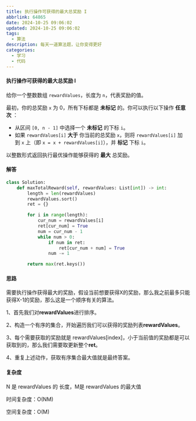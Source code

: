 ```yaml
---
title: 执行操作可获得的最大总奖励 I
abbrlink: 64865
date: 2024-10-25 09:06:02
updated: 2024-10-25 09:06:02
tags: 
  - 算法
description: 每天一道算法题，让你变得更好
categories: 
  - 学习 
  - 代码
---
```


#### 执行操作可获得的最大总奖励 I

给你一个整数数组 `rewardValues`，长度为 `n`，代表奖励的值。

最初，你的总奖励 `x` 为 0，所有下标都是 **未标记** 的。你可以执行以下操作 **任意次** ：

- 从区间 `[0, n - 1]` 中选择一个 **未标记** 的下标 `i`。
- 如果 `rewardValues[i]` **大于** 你当前的总奖励 `x`，则将 `rewardValues[i]` 加到 `x` 上（即 `x = x + rewardValues[i]`），并 **标记** 下标 `i`。

以整数形式返回执行最优操作能够获得的 **最大** 总奖励。

#### 解答

```python
class Solution:
    def maxTotalReward(self, rewardValues: List[int]) -> int:
        length = len(rewardValues)
        rewardValues.sort()
        ret = {}

        for i in range(length):
            cur_num = rewardValues[i]
            ret[cur_num] = True
            num = cur_num - 1
            while num > 0:
                if num in ret:
                    ret[cur_num + num] = True
                num -= 1

        return max(ret.keys())
```

#### 思路

需要执行操作获得最大的奖励，假设当前想要获得X的奖励，那么我之前最多只能获得X-1的奖励，那么这是一个顺序有关的算法。

1、首先我们对**rewardValues**进行排序。

2、构造一个有序的集合，开始遍历我们可以获得的奖励列表**rewardValues**。

3、每个需要获取的奖励就是 rewardValues[index]，小于当前值的奖励都是可以获取到的，那么我们需要取更新整个**ret**。

4、重复上述动作，获取有序集合最大值就是最终答案。

#### 复杂度

N 是 rewardValues 的 长度，M是 rewardValues 的最大值

时间复杂度：O(NM)

空间复杂度：O(M)
